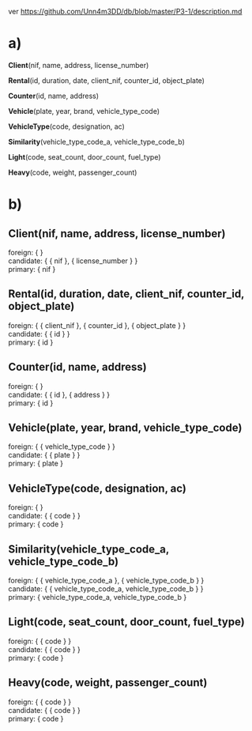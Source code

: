 ver https://github.com/Unn4m3DD/db/blob/master/P3-1/description.md
# a)
**Client**(nif, name, address, license_number)

**Rental**(id, duration, date, client_nif, counter_id, object_plate)

**Counter**(id, name, address)

**Vehicle**(plate, year, brand, vehicle_type_code)

**VehicleType**(code, designation, ac)

**Similarity**(vehicle_type_code_a, vehicle_type_code_b)

**Light**(code, seat_count, door_count, fuel_type)

**Heavy**(code, weight, passenger_count)

# b)

## **Client**(nif, name, address, license_number)  
foreign: {  }  
candidate: { { nif }, { license_number } }  
primary: { nif }  

## **Rental**(id, duration, date, client_nif, counter_id, object_plate)  
foreign: { { client_nif }, { counter_id }, { object_plate } }  
candidate: { { id } }  
primary: { id }  

## **Counter**(id, name, address)  
foreign: {  }  
candidate: { { id }, { address } }  
primary: { id }  

## **Vehicle**(plate, year, brand, vehicle_type_code)  
foreign: { { vehicle_type_code } }  
candidate: { { plate } }  
primary: { plate }

## **VehicleType**(code, designation, ac)  
foreign: {  }  
candidate: { { code } }  
primary: { code }  

## **Similarity**(vehicle_type_code_a, vehicle_type_code_b)  
foreign: { { vehicle_type_code_a }, { vehicle_type_code_b } }  
candidate: { { vehicle_type_code_a, vehicle_type_code_b } }  
primary: { vehicle_type_code_a, vehicle_type_code_b }  

## **Light**(code, seat_count, door_count, fuel_type)  
foreign: { { code } }  
candidate: { { code } }  
primary: { code }  

## **Heavy**(code, weight, passenger_count)  
foreign: { { code } }  
candidate: { { code } }  
primary: { code }  
